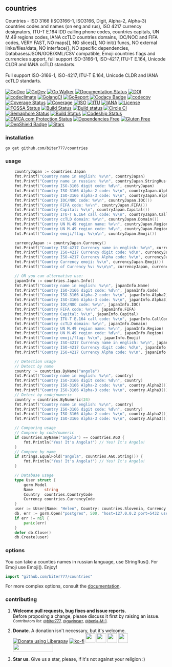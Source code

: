 ## countries

Countries - ISO 3166 (ISO3166-1, ISO3166, Digit, Alpha-2, Alpha-3) countries codes and names (on eng and rus), ISO 4217 currency designators, ITU-T E.164 IDD calling phone codes, countries capitals, UN M.49 regions codes, IANA ccTLD countries domains, IOC/NOC and FIFA codes, VERY FAST, NO maps[], NO slices[], NO init() funcs, NO external links/files/data, NO interface{}, NO specific dependencies, Databases/JSON/GOB/XML/CSV compatible, Emoji countries flags and currencies support, full support ISO-3166-1, ISO-4217, ITU-T E.164, Unicode CLDR and IANA ccTLD standarts.<br/><br/>Full support ISO-3166-1, ISO-4217, ITU-T E.164, Unicode CLDR and IANA ccTLD standarts.<br/><br/>
[![GoDoc](https://godoc.org/github.com/biter777/countries?status.svg)](https://godoc.org/github.com/biter777/countries)
[![GoDev](https://img.shields.io/badge/godev-reference-5b77b3)](https://pkg.go.dev/github.com/biter777/countries?tab=doc)
[![Go Walker](https://img.shields.io/badge/gowalker-reference-5b77b3)](https://gowalker.org/github.com/biter777/countries)
[![Documentation Status](https://readthedocs.org/projects/countries/badge/?version=latest)](https://countries.readthedocs.io/en/latest/?badge=latest)
[![DOI](https://zenodo.org/badge/182808313.svg)](https://zenodo.org/badge/latestdoi/182808313)
[![codeclimate](https://codeclimate.com/github/biter777/countries/badges/gpa.svg)](https://codeclimate.com/github/biter777/countries)
[![GolangCI](https://golangci.com/badges/github.com/biter777/countries.svg?style=flat)](https://golangci.com/r/github.com/biter777/countries)
[![GoReport](https://goreportcard.com/badge/github.com/biter777/countries)](https://goreportcard.com/report/github.com/biter777/countries)
[![Codacy Badge](https://api.codacy.com/project/badge/Grade/08eb1d2ff62e465091b3a288ae078a96)](https://www.codacy.com/manual/biter777/countries?utm_source=github.com&amp;utm_medium=referral&amp;utm_content=biter777/countries&amp;utm_campaign=Badge_Grade)
[![codecov](https://codecov.io/gh/biter777/countries/branch/master/graph/badge.svg)](https://codecov.io/gh/biter777/countries)
[![Coverage Status](https://coveralls.io/repos/github/biter777/countries/badge.svg?branch=master)](https://coveralls.io/github/biter777/countries?branch=master)
[![Coverage](https://img.shields.io/badge/coverage-gocover.io-brightgreen)](https://gocover.io/github.com/biter777/countries)
[![ISO](https://img.shields.io/badge/powered%20by-ISO-brightgreen)](https://www.iso.org/)
[![ITU](https://img.shields.io/badge/powered%20by-ITU-brightgreen)](https://www.itu.int/)
[![IANA](https://img.shields.io/badge/powered%20by-IANA-brightgreen)](http://www.iana.org/)
[![License](https://img.shields.io/badge/License-BSD%202--Clause-brightgreen.svg)](https://opensource.org/licenses/BSD-2-Clause)
[![FOSSA Status](https://app.fossa.com/api/projects/git%2Bgithub.com%2Fbiter777%2Fcountries.svg?type=shield)](https://app.fossa.com/projects/git%2Bgithub.com%2Fbiter777%2Fcountries?ref=badge_shield)
[![Build Status](https://travis-ci.org/biter777/countries.svg?branch=master)](https://travis-ci.org/biter777/countries)
[![Build status](https://ci.appveyor.com/api/projects/status/t9lpor9o8tpacpmr/branch/master?svg=true)](https://ci.appveyor.com/project/biter777/countries/branch/master)
[![Circle CI](https://circleci.com/gh/biter777/countries/tree/master.svg?style=shield)](https://circleci.com/gh/biter777/countries/tree/master)
[![Semaphore Status](https://biter777.semaphoreci.com/badges/countries.svg?style=shields)](https://biter777.semaphoreci.com/projects/countries)
[![Build Status](https://github.com/go-vgo/robotgo/workflows/Go/badge.svg)](https://github.com/go-vgo/robotgo/commits/master)
[![Codeship Status](https://codeship.com/projects/00db4400-1803-0138-1132-7ab932dd1523/status?branch=master)](https://app.codeship.com/projects/381056) 
<a href="//www.dmca.com/Protection/Status.aspx?ID=7a019cc5-ec73-464b-9707-4b33726f348f" title="DMCA.com Protection Status" class="dmca-badge"> <img src ="https://img.shields.io/badge/DMCA-protected-brightgreen"  alt="DMCA.com Protection Status" /></a> 
[![Dependencies Free](https://img.shields.io/badge/dependencies-free-brightgreen)](https://pkg.go.dev/github.com/biter777/countries?tab=imports)
[![Gluten Free](https://img.shields.io/badge/gluten-free-brightgreen)](https://www.scsglobalservices.com/services/gluten-free-certification)
[![DepShield Badge](https://depshield.sonatype.org/badges/biter777/countries/depshield.svg)](https://depshield.github.io)
[![Stars](https://img.shields.io/github/stars/biter777/countries?label=Please%20like%20us&style=social)](https://github.com/biter777/countries/stargazers)
<br/>

### installation

    go get github.com/biter777/countries

### usage

```go
	countryJapan := countries.Japan
	fmt.Printf("Country name in english: %v\n", countryJapan)                   // Japan
	fmt.Printf("Country name in russian: %v\n", countryJapan.StringRus())       // Япония
	fmt.Printf("Country ISO-3166 digit code: %d\n", countryJapan)               // 392
	fmt.Printf("Country ISO-3166 Alpha-2 code: %v\n", countryJapan.Alpha2())    // JP
	fmt.Printf("Country ISO-3166 Alpha-3 code: %v\n", countryJapan.Alpha3())    // JPN
	fmt.Printf("Country IOC/NOC code: %v\n", countryJapan.IOC())                // JPN
	fmt.Printf("Country FIFA code: %v\n", countryJapan.FIFA())                  // JPN
	fmt.Printf("Country Capital: %v\n", countryJapan.Capital())                 // Tokyo
	fmt.Printf("Country ITU-T E.164 call code: %v\n", countryJapan.CallCodes()) // +81
	fmt.Printf("Country ccTLD domain: %v\n", countryJapan.Domain())             // .jp
	fmt.Printf("Country UN M.49 region name: %v\n", countryJapan.Region())      // Asia
	fmt.Printf("Country UN M.49 region code: %d\n", countryJapan.Region())      // 142
	fmt.Printf("Country emoji/flag: %v\n\n", countryJapan.Emoji())              // 🇯🇵

	currencyJapan := countryJapan.Currency()
	fmt.Printf("Country ISO-4217 Currency name in english: %v\n", currencyJapan)           // Yen
	fmt.Printf("Country ISO-4217 Currency digit code: %d\n", currencyJapan)                // 392
	fmt.Printf("Country ISO-4217 Currency Alpha code: %v\n", currencyJapan.Alpha())        // JPY
	fmt.Printf("Country Currency emoji: %v\n", currencyJapan.Emoji())                      // 💴
	fmt.Printf("Country of Currency %v: %v\n\n", currencyJapan, currencyJapan.Countries()) // Japan

	// OR you can alternative use:
	japanInfo := countries.Japan.Info()
	fmt.Printf("Country name in english: %v\n", japanInfo.Name)                          // Japan
	fmt.Printf("Country ISO-3166 digit code: %d\n", japanInfo.Code)                      // 392
	fmt.Printf("Country ISO-3166 Alpha-2 code: %v\n", japanInfo.Alpha2)                  // JP
	fmt.Printf("Country ISO-3166 Alpha-3 code: %v\n", japanInfo.Alpha3)                  // JPN
	fmt.Printf("Country IOC/NOC code: %v\n", japanInfo.IOC)                              // JPN
	fmt.Printf("Country FIFA code: %v\n", japanInfo.FIFA)                                // JPN
	fmt.Printf("Country Capital: %v\n", japanInfo.Capital)                               // Tokyo
	fmt.Printf("Country ITU-T E.164 call code: %v\n", japanInfo.CallCodes)               // +81
	fmt.Printf("Country ccTLD domain: %v\n", japanInfo.Domain)                           // .jp
	fmt.Printf("Country UN M.49 region name: %v\n", japanInfo.Region)                    // Asia
	fmt.Printf("Country UN M.49 region code: %d\n", japanInfo.Region)                    // 142
	fmt.Printf("Country emoji/flag: %v\n", japanInfo.Emoji)                              // 🇯🇵
	fmt.Printf("Country ISO-4217 Currency name in english: %v\n", japanInfo.Currency)    // Yen
	fmt.Printf("Country ISO-4217 Currency digit code: %d\n", japanInfo.Currency)         // 392
	fmt.Printf("Country ISO-4217 Currency Alpha code: %v\n", japanInfo.Currency.Alpha()) // JPY

	// Detection usage
	// Detect by name
	country := countries.ByName("angola")
	fmt.Printf("Country name in english: %v\n", country)                // Angola
	fmt.Printf("Country ISO-3166 digit code: %d\n", country)            // 24
	fmt.Printf("Country ISO-3166 Alpha-2 code: %v\n", country.Alpha2()) // AO
	fmt.Printf("Country ISO-3166 Alpha-3 code: %v\n", country.Alpha3()) // AGO
	// Detect by code/numeric
	country = countries.ByNumeric(24)
	fmt.Printf("Country name in english: %v\n", country)                // Angola
	fmt.Printf("Country ISO-3166 digit code: %d\n", country)            // 24
	fmt.Printf("Country ISO-3166 Alpha-2 code: %v\n", country.Alpha2()) // AO
	fmt.Printf("Country ISO-3166 Alpha-3 code: %v\n", country.Alpha3()) // AGO

	// Comparing usage
	// Compare by code/numeric
	if countries.ByName("angola") == countries.AGO {
		fmt.Println("Yes! It's Angola!") // Yes! It's Angola!
	}
	// Compare by name
	if strings.EqualFold("angola", countries.AGO.String()) {
		fmt.Println("Yes! It's Angola!") // Yes! It's Angola!
	}

	// Database usage
	type User struct {
		gorm.Model
		Name     string
		Country  countries.CountryCode
		Currency countries.CurrencyCode
	}
	user := &User{Name: "Helen", Country: countries.Slovenia, Currency: countries.CurrencyEUR}
	db, err := gorm.Open("postgres", 500, "host=127.0.0.2 port=5432 user=usr password=1234567 dbname=db")
	if err != nil {
		panic(err)
	}
	defer db.Close()
	db.Create(user)
```

### options

You can take a counties names in russian language, use StringRus(). For Emoji use Emoji(). Enjoy!

```go
import "github.com/biter777/countries"
```

For more complex options, consult the [documentation](http://godoc.org/github.com/biter777/countries).

### contributing

1) <b>Welcome pull requests, bug fixes and issue reports.</b><br/>
Before proposing a change, please discuss it first by raising an issue.<br/>
<small>Contributors list: <a href="https://github.com/biter777">@biter777</a>, <a href="https://github.com/gavincarr">@gavincarr</a>, <a href="https://github.com/benja-M-1">@benja-M-1</a>.</small><br/>

2) <b>Donate</b>. A donation isn't necessary, but it's welcome.<br/>
<noscript><a href="https://liberapay.com/biter777/donate"><img alt="Donate using Liberapay" src="https://liberapay.com/assets/widgets/donate.svg"></a></noscript> 
[![ko-fi](https://www.ko-fi.com/img/githubbutton_sm.svg)](https://ko-fi.com/I2I61D1XZ) <a href="https://pay.cloudtips.ru/p/94fc4268" target="_blank"><img height="30" src="https://usa.visa.com/dam/VCOM/regional/lac/ENG/Default/Partner%20With%20Us/Payment%20Technology/visapos/full-color-800x450.jpg"></a> <a href="https://pay.cloudtips.ru/p/94fc4268" target="_blank"><img height="30" src="https://brand.mastercard.com/content/dam/mccom/brandcenter/thumbnails/mastercard_debit_sym_decal_web_105px.png"></a> <a href="https://pay.cloudtips.ru/p/94fc4268" target="_blank"><img height="30" src="https://developer.apple.com/assets/elements/icons/apple-pay/apple-pay.svg"></a> <a href="https://pay.cloudtips.ru/p/94fc4268" target="_blank"><img height="30" src="https://developers.google.com/pay/api/images/brand-guidelines/google-pay-mark.png"></a> <a href="https://money.yandex.ru/to/4100164702007" target="_blank"><img width="125" height="25" src="https://yastatic.net/q/logoaas/v1/Yandex%20Money.svg"></a><br/>

3) <b>Star us</b>. Give us a star, please, if it's not against your religion :)
